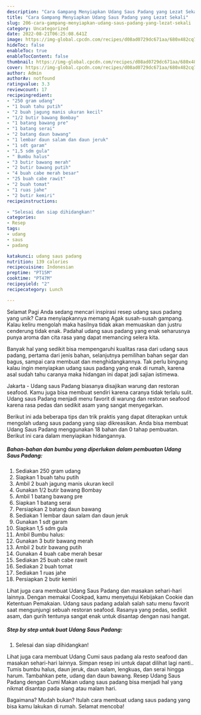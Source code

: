 ```yaml
---
description: "Cara Gampang Menyiapkan Udang Saus Padang yang Lezat Sekali"
title: "Cara Gampang Menyiapkan Udang Saus Padang yang Lezat Sekali"
slug: 206-cara-gampang-menyiapkan-udang-saus-padang-yang-lezat-sekali
category: Uncategorized
date: 2022-08-21T06:25:08.641Z
image: https://img-global.cpcdn.com/recipes/d08ad0729dc671aa/680x482cq70/udang-saus-padang-foto-resep-utama.jpg
hideToc: false
enableToc: true
enableTocContent: false
thumbnail: https://img-global.cpcdn.com/recipes/d08ad0729dc671aa/680x482cq70/udang-saus-padang-foto-resep-utama.jpg
cover: https://img-global.cpcdn.com/recipes/d08ad0729dc671aa/680x482cq70/udang-saus-padang-foto-resep-utama.jpg
author: Admin
authorAv: notfound
ratingvalue: 3.3
reviewcount: 17
recipeingredient:
- "250 gram udang"
- "1 buah tahu putih"
- "2 buah jagung manis ukuran kecil"
- "1/2 butir bawang Bombay"
- "1 batang bawang pre"
- "1 batang serai"
- "2 batang daun bawang"
- "1 lembar daun salam dan daun jeruk"
- "1 sdt garam"
- "1,5 sdm gula"
- " Bumbu halus"
- "3 butir bawang merah"
- "2 butir bawang putih"
- "4 buah cabe merah besar"
- "25 buah cabe rawit"
- "2 buah tomat"
- "1 ruas jahe"
- "2 butir kemiri"
recipeinstructions:

- "Selesai dan siap dihidangkan!"
categories:
- Resep
tags:
- udang
- saus
- padang

katakunci: udang saus padang 
nutrition: 139 calories
recipecuisine: Indonesian
preptime: "PT15M"
cooktime: "PT47M"
recipeyield: "2"
recipecategory: Lunch

---
```



Selamat Pagi Anda sedang mencari inspirasi resep udang saus padang yang unik? Cara menyiapkannya memang Agak susah-susah gampang. Kalau keliru mengolah maka hasilnya tidak akan memuaskan dan justru cenderung tidak enak. Padahal udang saus padang yang enak seharusnya punya aroma dan cita rasa yang dapat memancing selera kita.


Banyak hal yang sedikit bisa mempengaruhi kualitas rasa dari udang saus padang, pertama dari jenis bahan, selanjutnya pemilihan bahan segar dan bagus, sampai cara membuat dan menghidangkannya. Tak perlu bingung kalau ingin menyiapkan udang saus padang yang enak di rumah, karena asal sudah tahu caranya maka hidangan ini dapat jadi sajian istimewa.

Jakarta - Udang saus Padang biasanya disajikan warung dan restoran seafood. Kamu juga bisa membuat sendiri karena caranya tidak terlalu sulit. Udang saus Padang menjadi menu favorit di warung dan restoran seafood karena rasa pedas dan sedikit asam yang sangat menyegarkan.


Berikut ini ada beberapa tips dan trik praktis yang dapat diterapkan untuk mengolah udang saus padang yang siap dikreasikan. Anda bisa membuat Udang Saus Padang menggunakan 18 bahan dan 0 tahap pembuatan. Berikut ini cara dalam menyiapkan hidangannya.

<!--inarticleads1-->

##### Bahan-bahan dan bumbu yang diperlukan dalam pembuatan Udang Saus Padang:

1. Sediakan 250 gram udang
1. Siapkan 1 buah tahu putih
1. Ambil 2 buah jagung manis ukuran kecil
1. Gunakan 1/2 butir bawang Bombay
1. Ambil 1 batang bawang pre
1. Siapkan 1 batang serai
1. Persiapkan 2 batang daun bawang
1. Sediakan 1 lembar daun salam dan daun jeruk
1. Gunakan 1 sdt garam
1. Siapkan 1,5 sdm gula
1. Ambil  Bumbu halus:
1. Gunakan 3 butir bawang merah
1. Ambil 2 butir bawang putih
1. Gunakan 4 buah cabe merah besar
1. Sediakan 25 buah cabe rawit
1. Sediakan 2 buah tomat
1. Sediakan 1 ruas jahe
1. Persiapkan 2 butir kemiri


Lihat juga cara membuat Udang Saus Padang dan masakan sehari-hari lainnya. Dengan memakai Cookpad, kamu menyetujui Kebijakan Cookie dan Ketentuan Pemakaian. Udang saus padang adalah salah satu menu favorit saat mengunjungi sebuah restoran seafood. Rasanya yang pedas, sedikit asam, dan gurih tentunya sangat enak untuk disantap dengan nasi hangat. 

<!--inarticleads2-->

##### Step by step untuk buat Udang Saus Padang:


1. Selesai dan siap dihidangkan!

Lihat juga cara membuat Udang Cumi saus padang ala resto seafood dan masakan sehari-hari lainnya. Simpan resep ini untuk dapat dilihat lagi nanti.. Tumis bumbu halus, daun jeruk, daun salam, lengkuas, dan serai hingga harum. Tambahkan pete, udang dan daun bawang. Resep Udang Saus Padang dengan Cumi Makan udang saus padang bisa menjadi hal yang nikmat disantap pada siang atau malam hari. 

Bagaimana? Mudah bukan? Itulah cara membuat udang saus padang yang bisa kamu lakukan di rumah. Selamat mencoba!

